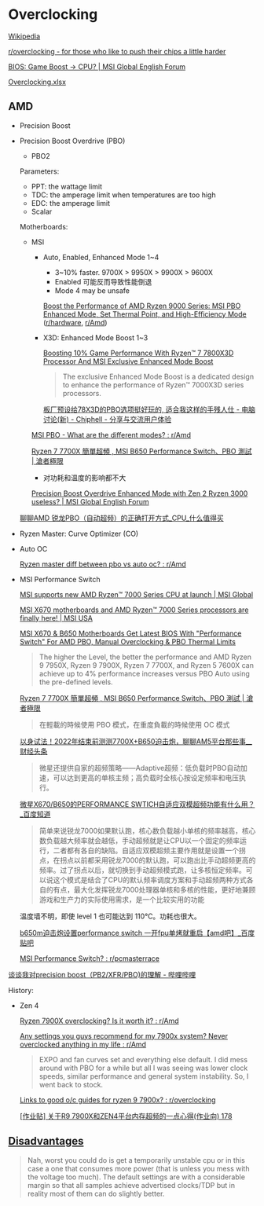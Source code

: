 # Overclocking
[Wikipedia](https://en.wikipedia.org/wiki/Overclocking)

[r/overclocking - for those who like to push their chips a little harder](https://www.reddit.com/r/overclocking/)

[BIOS: Game Boost -> CPU? | MSI Global English Forum](https://forum-en.msi.com/index.php?threads/bios-game-boost-cpu.373168/)

[Overclocking.xlsx](Overclocking.xlsx)

## AMD
- Precision Boost

- Precision Boost Overdrive (PBO)
  - PBO2

  Parameters:
  - PPT: the wattage limit
  - TDC: the amperage limit when temperatures are too high
  - EDC: the amperage limit
  - Scalar

  Motherboards:
  - MSI
    - Auto, Enabled, Enhanced Mode 1~4
      - 3~10% faster. 9700X > 9950X > 9900X > 9600X
      - Enabled 可能反而导致性能倒退
      - Mode 4 may be unsafe

      [Boost the Performance of AMD Ryzen 9000 Series: MSI PBO Enhanced Mode, Set Thermal Point, and High-Efficiency Mode](https://www.msi.com/blog/boost-the-performance-of-amd-ryzen-9000-series-msi-pbo-enhanced-mode-set-thermal-point-and-high-efficiency-mode) ([r/hardware](https://www.reddit.com/r/hardware/comments/1esvc7m/pr_msi_unveils_pbo_enhanced_mode_delivering_up_to/), [r/Amd](https://www.reddit.com/r/Amd/comments/1esy7nj/msi_unveils_exclusive_amd_ryzen_9000_features/))

    - X3D: Enhanced Mode Boost 1~3
  
      [Boosting 10% Game Performance With Ryzen™ 7 7800X3D Processor And MSI Exclusive Enhanced Mode Boost](https://www.msi.com/news/detail/Boosting-10-Percent-Game-Performance-With-Ryzen--7-7800X3D-Processor-And-MSI-Exclusive-Enhanced-Mode-Boost-141658)
      > The exclusive Enhanced Mode Boost is a dedicated design to enhance the performance of Ryzen™ 7000X3D series processors.

      [板厂预设给78X3D的PBO选项挺好玩的, 适合我这样的手残人仕 - 电脑讨论(新) - Chiphell - 分享与交流用户体验](https://www.chiphell.com/forum.php?mod=viewthread&tid=2510568)

    [MSI PBO - What are the different modes? : r/Amd](https://www.reddit.com/r/Amd/comments/icxfo7/msi_pbo_what_are_the_different_modes/)

    [Ryzen 7 7700X 簡單超頻 , MSI B650 Performance Switch、PBO 測試 | 滄者極限](https://www.coolaler.com/index/ryzen-7-7700x-%E7%B0%A1%E5%96%AE%E8%B6%85%E9%A0%BB-msi-b650-performance-switch%E3%80%81pbo-%E6%B8%AC%E8%A9%A6/)
    - 对功耗和温度的影响都不大

    [Precision Boost Overdrive Enhanced Mode with Zen 2 Ryzen 3000 useless? | MSI Global English Forum](https://forum-en.msi.com/index.php?threads/precision-boost-overdrive-enhanced-mode-with-zen-2-ryzen-3000-useless.322923/)

  [聊聊AMD 锐龙PBO（自动超频）的正确打开方式\_CPU\_什么值得买](https://post.smzdm.com/p/akmvv204/)

- Ryzen Master: Curve Optimizer (CO)

- Auto OC

  [Ryzen master diff between pbo vs auto oc? : r/Amd](https://www.reddit.com/r/Amd/comments/cyb948/ryzen_master_diff_between_pbo_vs_auto_oc/)

- MSI Performance Switch

  [MSI supports new AMD Ryzen™ 7000 Series CPU at launch | MSI Global](https://www.msi.com/news/detail/MSI-supports-new-AMD-Ryzen--7000-Series-CPU-at-launch-141173)

  [MSI X670 motherboards and AMD Ryzen™ 7000 Series processors are finally here! | MSI USA](https://us.msi.com/news/detail/MSI-X670-motherboards-and-AMD-Ryzen--7000-Series-processors-are-finally-here-140932)

  [MSI X670 & B650 Motherboards Get Latest BIOS With "Performance Switch" For AMD PBO, Manual Overclocking & PBO Thermal Limits](https://wccftech.com/msi-x670-b650-motherboards-bios-performance-switch-thermal-limit-features/)
  > The higher the Level, the better the performance and AMD Ryzen 9 7950X, Ryzen 9 7900X, Ryzen 7 7700X, and Ryzen 5 7600X can achieve up to 4% performance increases versus PBO Auto using the pre-defined levels.

  [Ryzen 7 7700X 簡單超頻 , MSI B650 Performance Switch、PBO 測試 | 滄者極限](https://www.coolaler.com/index/ryzen-7-7700x-%E7%B0%A1%E5%96%AE%E8%B6%85%E9%A0%BB-msi-b650-performance-switch%E3%80%81pbo-%E6%B8%AC%E8%A9%A6/)
  > 在輕載的時候使用 PBO 模式，在重度負載的時候使用 OC 模式

  [以身试法！2022年结束前测测7700X+B650迫击炮，聊聊AM5平台那些事\_\_财经头条](https://t.cj.sina.com.cn/articles/view/1823348853/6cae1875020016o1w)
  > 微星还提供自家的超频策略——Adaptive超频：低负载时PBO自动加速，可以达到更高的单核主频；高负载时全核心按设定频率和电压执行。

  [微星X670/B650的PERFORMANCE SWTICH自适应双模超频功能有什么用？\_百度知道](https://zhidao.baidu.com/question/208811166455015405.html)
  > 简单来说锐龙7000如果默认跑，核心数负载越小单核的频率越高，核心数负载越大频率就会越低，手动超频就是让CPU以一个固定的频率运行，二者都有各自的缺陷。自适应双模超频主要作用就是设置一个拐点，在拐点以前都采用锐龙7000的默认跑，可以跑出比手动超频更高的频率。过了拐点以后，就切换到手动超频模式跑，让多核恒定频率。可以说这个模式是结合了CPU的默认频率调度方案和手动超频两种方式各自的有点，最大化发挥锐龙7000处理器单核和多核的性能，更好地兼顾游戏和生产力的实际使用需求，是一个比较实用的功能

  温度墙不明，即使 level 1 也可能达到 110℃。功耗也很大。

  [b650m迫击炮设置performance switch 一开fpu单烤就重启【amd吧】\_百度贴吧](https://tieba.baidu.com/p/8480617659)

  [MSI Performance Switch? : r/pcmasterrace](https://www.reddit.com/r/pcmasterrace/comments/1hfoeyu/msi_performance_switch/)

[谈谈我对precision boost（PB2/XFR/PBO)的理解 - 哔哩哔哩](https://www.bilibili.com/opus/343115488349587669)

History:
- Zen 4
  
  [Ryzen 7900X overclocking? Is it worth it? : r/Amd](https://www.reddit.com/r/Amd/comments/z2yba4/ryzen_7900x_overclocking_is_it_worth_it/)

  [Any settings you guys recommend for my 7900x system? Never overclocked anything in my life : r/Amd](https://www.reddit.com/r/Amd/comments/11k8bxm/any_settings_you_guys_recommend_for_my_7900x/)
  > EXPO and fan curves set and everything else default. I did mess around with PBO for a while but all I was seeing was lower clock speeds, similar performance and general system instability. So, I went back to stock.

  [Links to good o/c guides for ryzen 9 7900x? : r/overclocking](https://www.reddit.com/r/overclocking/comments/12o05yq/links_to_good_oc_guides_for_ryzen_9_7900x/)

  [\[作业贴\] 关于R9 7900X和ZEN4平台内存超频的一点心得(作业向) 178](https://nga.178.com/read.php?tid=39860811&rand=187)

## [Disadvantages](https://en.wikipedia.org/wiki/Overclocking#Disadvantages)
> Nah, worst you could do is get a temporarily unstable cpu or in this case a one that consumes more power (that is unless you mess with the voltage too much). The default settings are with a considerable margin so that all samples achieve advertised clocks/TDP but in reality most of them can do slightly better.
